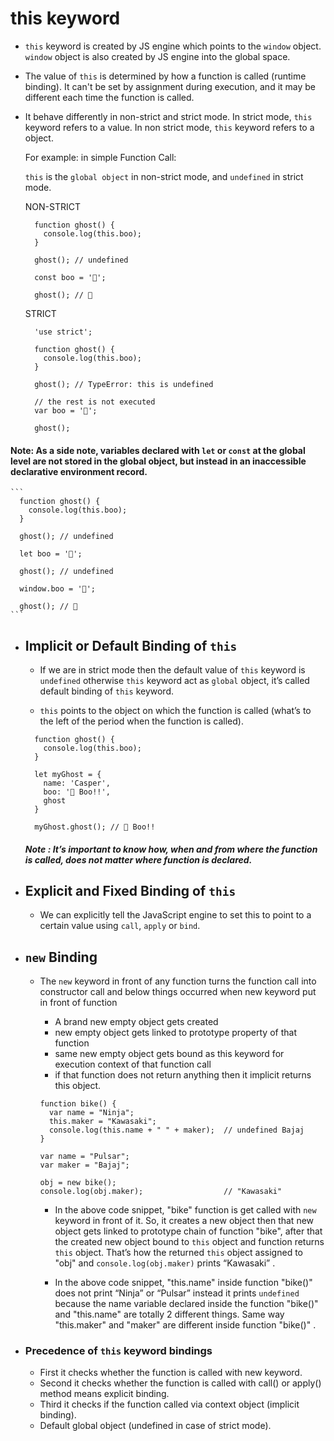 # this keyword
- `this` keyword is created by JS engine which points to the `window` object. `window` object is also created by JS engine into the global space.

- The value of `this` is determined by how a function is called (runtime binding). 
  It can't be set by assignment during execution, and it may be different each time the function is called. 
  
- It behave differently in non-strict and strict mode.
  In strict mode, `this` keyword refers to a value.
  In non strict mode, `this` keyword refers to a object.
  
  For example: in simple Function Call: 
  
  `this` is the `global object` in non-strict mode, and `undefined` in strict mode.
  
  NON-STRICT
  ```
    function ghost() {
      console.log(this.boo);
    }

    ghost(); // undefined

    const boo = '👻';

    ghost(); // 👻
  ```   
  
  STRICT
  ```
    'use strict';

    function ghost() {
      console.log(this.boo);
    }

    ghost(); // TypeError: this is undefined

    // the rest is not executed
    var boo = '👻';

    ghost();
  ```
  
#### Note: As a side note, variables declared with `let` or `const` at the global level are not stored in the global object, but instead in an inaccessible declarative environment record. 
    ```
      function ghost() {
        console.log(this.boo);
      }

      ghost(); // undefined

      let boo = '👻';

      ghost(); // undefined

      window.boo = '👻';

      ghost(); // 👻
    ```
    
  - ## Implicit or Default Binding of `this`
    
      - If we are in strict mode then the default value of `this` keyword is `undefined` otherwise `this` keyword act as `global` object, it’s called default binding of `this` keyword.
      
      - `this` points to the object on which the function is called (what’s to the left of the period when the function is called).
      ```
        function ghost() {
          console.log(this.boo);
        }

        let myGhost = {
          name: 'Casper',
          boo: '👻 Boo!!',
          ghost
        }

        myGhost.ghost(); // 👻 Boo!!
      ```
      ##### Note : It’s important to know how, when and from where the function is called, does not matter where function is declared.
   
  - ## Explicit and Fixed Binding of `this`
  
      - We can explicitly tell the JavaScript engine to set this to point to a certain value using `call`, `apply` or `bind`.


  - ## `new` Binding
      - The `new` keyword in front of any function turns the function call into constructor call and below things occurred when new keyword put in front of   function
      
        - A brand new empty object gets created
        - new empty object gets linked to prototype property of that function
        - same new empty object gets bound as this keyword for execution context of that function call
        - if that function does not return anything then it implicit returns this object.

        ```
        function bike() {
          var name = "Ninja";
          this.maker = "Kawasaki";
          console.log(this.name + " " + maker);  // undefined Bajaj
        }

        var name = "Pulsar";
        var maker = "Bajaj";

        obj = new bike();
        console.log(obj.maker);                  // "Kawasaki"
        ```
      
        - In the above code snippet, "bike" function is get called with `new` keyword in front of it. So, it creates a new object then that new object gets linked to  prototype chain of function "bike", after that the created new object bound to `this` object and function returns `this` object. That’s how the returned `this` object assigned to "obj" and `console.log(obj.maker)` prints “Kawasaki” .
      
        - In the above code snippet, "this.name" inside function "bike()" does not print “Ninja” or “Pulsar” instead it prints `undefined` because the name variable declared inside the function "bike()" and "this.name" are totally 2 different things. Same way "this.maker" and "maker" are different inside function "bike()" .

- ### Precedence of `this` keyword bindings
   - First it checks whether the function is called with new keyword.
   - Second it checks whether the function is called with call() or apply() method means explicit binding.
   - Third it checks if the function called via context object (implicit binding).
   - Default global object (undefined in case of strict mode).
